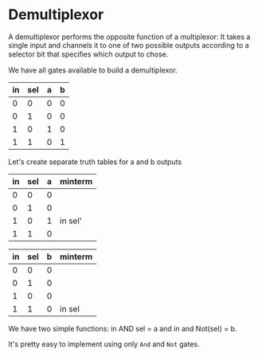 # Demultiplexor

A demultiplexor performs the opposite function of a multiplexor:
It takes a single input and channels it to one of two possible outputs according to
a selector bit that speciﬁes which output to chose.

We have all gates available to build a demultiplexor.

| in  | sel | a   | b   |
|-----|-----|-----|-----|
| 0   | 0   | 0   | 0   |
| 0   | 1   | 0   | 0   |
| 1   | 0   | 1   | 0   |
| 1   | 1   | 0   | 1   |

Let's create separate truth tables for a and b outputs

| in  | sel | a   | minterm |
|-----|-----|-----|---------|
| 0   | 0   | 0   |         |
| 0   | 1   | 0   |         |
| 1   | 0   | 1   | in sel' |
| 1   | 1   | 0   |         |

| in  | sel | b   | minterm |
|-----|-----|-----|---------|
| 0   | 0   | 0   |         |
| 0   | 1   | 0   |         |
| 1   | 0   | 0   |         |
| 1   | 1   | 0   | in sel  |

We have two simple functions: in AND sel = a and in and Not(sel) = b.

It's pretty easy to implement using only `And` and `Not` gates.


